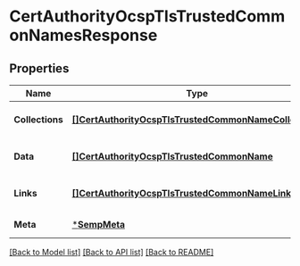 # CertAuthorityOcspTlsTrustedCommonNamesResponse

## Properties
Name | Type | Description | Notes
------------ | ------------- | ------------- | -------------
**Collections** | [**[]CertAuthorityOcspTlsTrustedCommonNameCollections**](CertAuthorityOcspTlsTrustedCommonNameCollections.md) |  | [optional] [default to null]
**Data** | [**[]CertAuthorityOcspTlsTrustedCommonName**](CertAuthorityOcspTlsTrustedCommonName.md) |  | [optional] [default to null]
**Links** | [**[]CertAuthorityOcspTlsTrustedCommonNameLinks**](CertAuthorityOcspTlsTrustedCommonNameLinks.md) |  | [optional] [default to null]
**Meta** | [***SempMeta**](SempMeta.md) |  | [default to null]

[[Back to Model list]](../README.md#documentation-for-models) [[Back to API list]](../README.md#documentation-for-api-endpoints) [[Back to README]](../README.md)

